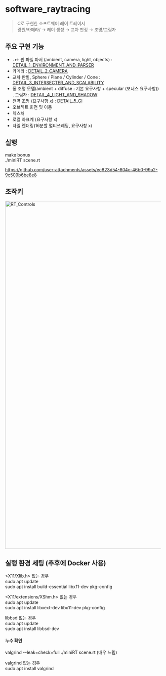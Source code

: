 
# software_raytracing
> C로 구현한 소프트웨어 레이 트레이서  
> 광원/카메라/ → 레이 생성 → 교차 판정 → 조명/그림자  

  
## 주요 구현 기능  
- `.rt` 씬 파일 파서 (ambient, camera, light, objects) : [DETAIL_1_ENVIRONMENT_AND_PARSER](docs/DETAIL_1_ENVIRONMENT_AND_PARSER.md)  
- 카메라 : [DETAIL_2_CAMERA](docs/DETAIL_2_CAMERA.md)  
- 교차 판별, Sphere / Plane / Cylinder / Cone : [DETAIL_3_INTERSECTER_AND_SCALABILITY](docs/DETAIL_3_INTERSECTER_AND_SCALABILITY.md)   
- 퐁 조명 모델(ambient + diffuse : 기본 요구사항 + specular (보너스 요구사항)) , 그림자 : [DETAIL_4_LIGHT_AND_SHADOW](docs/DETAIL_4_LIGHT_AND_SHADOW.md)   
- 전역 조명 (요구사항 x)  :  [DETAIL_5_GI](docs/DETAIL_5_GI.md)  
- 오브젝트 회전 및 이동  
- 텍스처 
- 로컬 좌표계 (요구사항 x)  
- 타일 렌더링(16분할 멀티쓰레딩, 요구사항 x)  



## 실행  
  make bonus  
  ./miniRT scene.rt  



https://github.com/user-attachments/assets/ec823d54-804c-46b0-99a2-9c509b6be8e8




## 조작키
  <img width="3373" height="1127" alt="RT_Controls" src="https://github.com/user-attachments/assets/4aeab5d4-0435-497e-bb05-cb7d25032e91" />


## 실행 환경 세팅 (추후에 Docker 사용)  
<X11/Xlib.h> 없는 경우   
sudo apt update  
sudo apt install build-essential libx11-dev pkg-config  

<X11/extensions/XShm.h> 없는 경우  
sudo apt update  
sudo apt install libxext-dev libx11-dev pkg-config  

libbsd 없는 경우  
sudo apt update  
sudo apt install libbsd-dev  

#### 누수 확인  
valgrind --leak=check=full ./miniRT scene.rt (매우 느림)  

valgrind 없는 경우  
sudo apt install valgrind  



  
  
